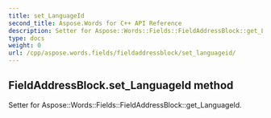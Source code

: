 ```yaml
---
title: set_LanguageId
second_title: Aspose.Words for C++ API Reference
description: Setter for Aspose::Words::Fields::FieldAddressBlock::get_LanguageId. 
type: docs
weight: 0
url: /cpp/aspose.words.fields/fieldaddressblock/set_languageid/
---
```

## FieldAddressBlock.set_LanguageId method


Setter for Aspose::Words::Fields::FieldAddressBlock::get_LanguageId. 

